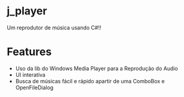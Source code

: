 # j_player
Um reprodutor de música usando C#!!

# Features
- Uso da lib do Windows Media Player para a Reprodução do Audio
- UI interativa
- Busca de músicas fácil e rápido apartir de uma ComboBox e OpenFileDialog

